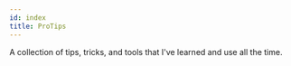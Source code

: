 ```yaml
---
id: index
title: ProTips
---
```


A collection of tips, tricks, and tools that I've learned and use all the time.
